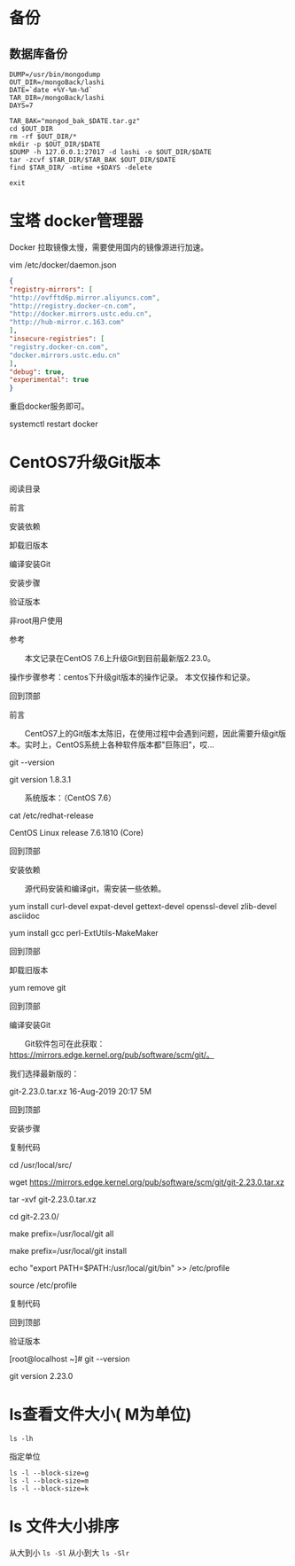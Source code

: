 # 备份

## 数据库备份

```Shell
DUMP=/usr/bin/mongodump
OUT_DIR=/mongoBack/lashi
DATE=`date +%Y-%m-%d`
TAR_DIR=/mongoBack/lashi
DAYS=7

TAR_BAK="mongod_bak_$DATE.tar.gz"
cd $OUT_DIR
rm -rf $OUT_DIR/*
mkdir -p $OUT_DIR/$DATE
$DUMP -h 127.0.0.1:27017 -d lashi -o $OUT_DIR/$DATE
tar -zcvf $TAR_DIR/$TAR_BAK $OUT_DIR/$DATE
find $TAR_DIR/ -mtime +$DAYS -delete

exit
```

# 宝塔 docker管理器

Docker 拉取镜像太慢，需要使用国内的镜像源进行加速。

vim /etc/docker/daemon.json

```JSON
{
"registry-mirrors": [
"http://ovfftd6p.mirror.aliyuncs.com",
"http://registry.docker-cn.com",
"http://docker.mirrors.ustc.edu.cn",
"http://hub-mirror.c.163.com"
],
"insecure-registries": [
"registry.docker-cn.com",
"docker.mirrors.ustc.edu.cn"
],
"debug": true,
"experimental": true
}
```

重启docker服务即可。

systemctl restart docker

# **CentOS7升级Git版本**

阅读目录

 

前言

安装依赖

卸载旧版本

编译安装Git

安装步骤

验证版本

非root用户使用

参考

　　本文记录在CentOS 7.6上升级Git到目前最新版2.23.0。

 

操作步骤参考：centos下升级git版本的操作记录。 本文仅操作和记录。

 

回到顶部

前言

　　CentOS7上的Git版本太陈旧，在使用过程中会遇到问题，因此需要升级git版本。实时上，CentOS系统上各种软件版本都"巨陈旧"，哎...

 

git --version

 

git version 1.8.3.1

　　系统版本：（CentOS 7.6）

 

cat /etc/redhat-release

 

CentOS Linux release 7.6.1810 (Core)

回到顶部

安装依赖

　　源代码安装和编译git，需安装一些依赖。

 

yum install curl-devel expat-devel gettext-devel openssl-devel zlib-devel asciidoc

 

yum install  gcc perl-ExtUtils-MakeMaker

 

回到顶部

卸载旧版本

 

yum remove git

 

回到顶部

编译安装Git

　　Git软件包可在此获取：https://mirrors.edge.kernel.org/pub/software/scm/git/。

 

我们选择最新版的：

 

git-2.23.0.tar.xz                                  16-Aug-2019 20:17      5M

回到顶部

安装步骤

复制代码

 

cd /usr/local/src/

 

wget https://mirrors.edge.kernel.org/pub/software/scm/git/git-2.23.0.tar.xz

 

tar -xvf git-2.23.0.tar.xz

 

cd git-2.23.0/

 

make prefix=/usr/local/git all

 

make prefix=/usr/local/git install

 

echo "export PATH=$PATH:/usr/local/git/bin" >> /etc/profile

 

source /etc/profile

 

复制代码

回到顶部

验证版本

[root@localhost  ~]# git --version 

git version 2.23.0





# **ls查看文件大小( M为单位)**

```
ls -lh
```

指定单位

```
ls -l --block-size=g
ls -l --block-size=m
ls -l --block-size=k 
```

# ls 文件大小排序

从大到小 `ls -Sl`  从小到大 `ls -Slr` 
